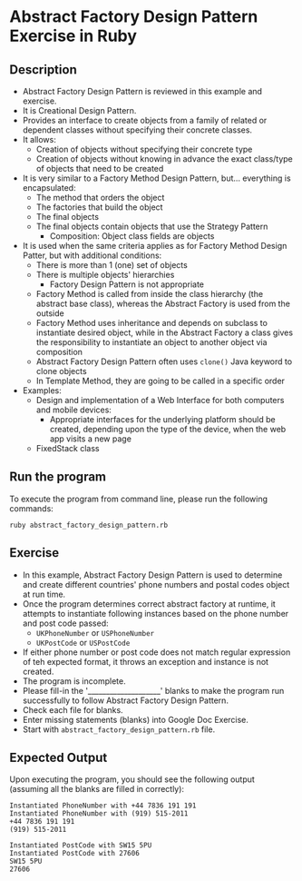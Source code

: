 # Abstract Factory Design Pattern Exercise in Ruby

## Description
* Abstract Factory Design Pattern is reviewed in this example and exercise.
* It is Creational Design Pattern.
* Provides an interface to create objects from a family of related or dependent classes without specifying their
concrete classes.
* It allows:
  * Creation of objects without specifying their concrete type
  * Creation of objects without knowing in advance the exact class/type of objects that need to be created
* It is very similar to a Factory Method Design Pattern, but... everything is encapsulated:
  * The method that orders the object
  * The factories that build the object
  * The final objects
  * The final objects contain objects that use the Strategy Pattern
    * Composition: Object class fields are objects  
* It is used when the same criteria applies as for Factory Method Design Patter, but with additional conditions:
  * There is more than 1 (one) set of objects
  * There is multiple objects' hierarchies
    * Factory Design Pattern is not appropriate
  * Factory Method is called from inside the class hierarchy (the abstract base class), whereas the Abstract Factory is
  used from the outside
  * Factory Method uses inheritance and depends on subclass to instantiate desired object, while in the Abstract Factory
  a class gives the responsibility to instantiate an object to another object via composition
  * Abstract Factory Design Pattern often uses `clone()` Java keyword to clone objects
  - In Template Method, they are going to be called in a specific order
* Examples:
  * Design and implementation of a Web Interface for both computers and mobile devices:
    * Appropriate interfaces for the underlying platform should be created, depending upon the type of the device, when
    the web app visits a new page
  * FixedStack class

## Run the program
To execute the program from command line, please run the following commands:
```
ruby abstract_factory_design_pattern.rb
```

## Exercise
* In this example, Abstract Factory Design Pattern is used to determine and create different countries' phone numbers
and postal codes object at run time.
* Once the program determines correct abstract factory at runtime, it attempts to instantiate following instances based
on the phone number and post code passed:
  * `UKPhoneNumber` or `USPhoneNumber`
  * `UKPostCode` or `USPostCode`
* If either phone number or post code does not match regular expression of teh expected format, it throws an exception
and instance is not created.
* The program is incomplete.
* Please fill-in the '____________________'  blanks to make the program run successfully to follow Abstract Factory
Design Pattern.
* Check each file for blanks.
* Enter missing statements (blanks) into Google Doc Exercise.
* Start with `abstract_factory_design_pattern.rb` file.

## Expected Output
Upon executing the program, you should see the following output (assuming all the blanks are filled in correctly):

```
Instantiated PhoneNumber with +44 7836 191 191
Instantiated PhoneNumber with (919) 515-2011
+44 7836 191 191
(919) 515-2011

Instantiated PostCode with SW15 5PU
Instantiated PostCode with 27606
SW15 5PU
27606
```
